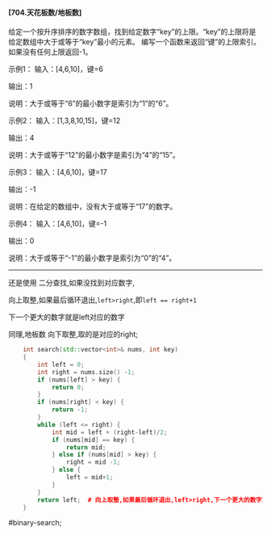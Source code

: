 #### [704.天花板数/地板数]
给定一个按升序排序的数字数组，找到给定数字“key”的上限。“key”的上限将是给定数组中大于或等于“key”最小的元素。
编写一个函数来返回“键”的上限索引。如果没有任何上限返回-1。

示例1：
输入：[4,6,10]，键=6

输出：1

说明：大于或等于“6”的最小数字是索引为“1”的“6”。

示例2：
输入：[1,3,8,10,15]，键=12

输出：4

说明：大于或等于“12”的最小数字是索引为“4”的“15”。

示例3：
输入：[4,6,10]，键=17

输出：-1

说明：在给定的数组中，没有大于或等于“17”的数字。

示例4：
输入：[4,6,10]，键=-1

输出：0

说明：大于或等于“-1”的最小数字是索引为“0”的“4”。

---- ----
还是使用 二分查找,如果没找到对应数字,

向上取整,如果最后循环退出,`left>right`,即`left == right+1`

下一个更大的数字就是left对应的数字

同理,地板数 向下取整,取的是对应的right;

```cpp
    int search(std::vector<int>& nums, int key)
    {
        int left = 0;
        int right = nums.size() -1;
        if (nums[left] > key) {
            return 0;
        }
        if (nums[right] < key) {
            return -1;
        }
        while (left <= right) {
            int mid = left + (right-left)/2;
            if (nums[mid] == key) {
                return mid;
            } else if (nums[mid] > key) {
                right = mid -1;
            } else {
                left = mid+1;
            }
        }
        return left;  # 向上取整,如果最后循环退出,left>right,下一个更大的数字就是left对应的数字
    }
```
#binary-search;
